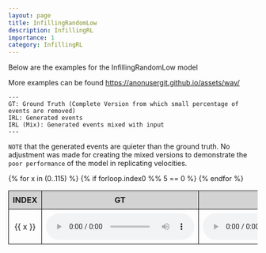 ```yaml
---
layout: page
title: InfillingRandomLow
description: InfillingRL
importance: 1
category: InfillingRL
---
```


Below are the examples for the InfillingRandomLow model

More examples can be found https://anonusergit.github.io/assets/wav/


    ---
    GT: Ground Truth (Complete Version from which small percentage of events are removed)
    IRL: Generated events
    IRL (Mix): Generated events mixed with input
    ---


`NOTE` that the generated events are quieter than the ground truth. No adjustment was made for creating the mixed versions to demonstrate the `poor performance` of the model in replicating velocities. 



<style>
table {
  border-collapse: collapse;
  width: 100%;
}

th, td {
  border: 1px solid black;
  padding: 8px;
  text-align: center;
}

th {
  background-color: lightgray;
}
</style>

<table>
  <thead>
    <tr>
      <th>INDEX</th>
      <th>GT</th>
      <th>IKS</th>
      <th>IKS (Mix)</th>
    </tr>
  </thead>
  <tbody>
    {% for x in (0..115) %}
      {% if forloop.index0 %% 5 == 0 %}
      <tr>
      <td>{{ x }}</td>
      <td><audio controls><source src="{{ site.baseurl }}/assets/wav/InfillingRandomLow/{{ x }}_A_target.wav"></audio></td>
      <td><audio controls><source src="{{ site.baseurl }}/assets/wav/InfillingRandomLow/{{ x }}_B_ks_prd.wav"></audio></td>
      <td><audio controls><source src="{{ site.baseurl }}/assets/wav/InfillingRandomLow/{{ x }}_C_ks_mix.wav"></audio></td>
    </tr>
    {% endfor %}
  </tbody>
</table>







